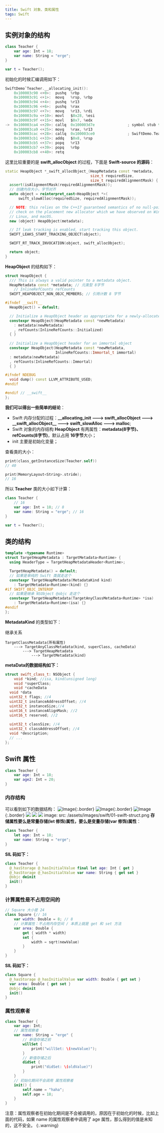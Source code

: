 ```yaml
---
title: Swift 对象、类和属性
tags: Swift
---
```


## 实例对象的结构

```swift
class Teacher {
    var age: Int = 18;
    var name: String = "erge";
}

var t = Teacher();
```

初始化的时候汇编调用如下：

```swift
SwiftDemo`Teacher.__allocating_init():
    0x100003c90 <+0>:  pushq  %rbp
    0x100003c91 <+1>:  movq   %rsp, %rbp
    0x100003c94 <+4>:  pushq  %r13
    0x100003c96 <+6>:  pushq  %rax
    0x100003c97 <+7>:  movq   %r13, %rdi
    0x100003c9a <+10>: movl   $0x28, %esi
    0x100003c9f <+15>: movl   $0x7, %edx
->  0x100003ca4 <+20>: callq  0x100003d7e               ; symbol stub for: swift_allocObject
    0x100003ca9 <+25>: movq   %rax, %r13
    0x100003cac <+28>: callq  0x100003ce0               ; SwiftDemo.Teacher.init() -> SwiftDemo.Teacher at main.swift:10
    0x100003cb1 <+33>: addq   $0x8, %rsp
    0x100003cb5 <+37>: popq   %r13
    0x100003cb7 <+39>: popq   %rbp
    0x100003cb8 <+40>: retq 
```

这里比较重要的是 **swift_allocObject** 的过程，下面是 **Swift-source 的源码**：

```c++
static HeapObject *_swift_allocObject_(HeapMetadata const *metadata,
                                       size_t requiredSize,
                                       size_t requiredAlignmentMask) {
  assert(isAlignmentMask(requiredAlignmentMask));
  // 创建内存大小，字节对齐
  auto object = reinterpret_cast<HeapObject *>(
      swift_slowAlloc(requiredSize, requiredAlignmentMask));

  // NOTE: this relies on the C++17 guaranteed semantics of no null-pointer
  // check on the placement new allocator which we have observed on Windows,
  // Linux, and macOS.
  new (object) HeapObject(metadata);

  // If leak tracking is enabled, start tracking this object.
  SWIFT_LEAKS_START_TRACKING_OBJECT(object);

  SWIFT_RT_TRACK_INVOCATION(object, swift_allocObject);

  return object;
}
```

**HeapObject** 的结构如下：

```c++
struct HeapObject {
  /// This is always a valid pointer to a metadata object.
  HeapMetadata const *metadata; // 元类型 8字节
	// InlineRefCounts refCounts 
  SWIFT_HEAPOBJECT_NON_OBJC_MEMBERS; // 引用计数 8 字节

#ifndef __swift__
  HeapObject() = default;

  // Initialize a HeapObject header as appropriate for a newly-allocated object.
  constexpr HeapObject(HeapMetadata const *newMetadata) 
    : metadata(newMetadata)
    , refCounts(InlineRefCounts::Initialized)
  { }
  
  // Initialize a HeapObject header for an immortal object
  constexpr HeapObject(HeapMetadata const *newMetadata,
                       InlineRefCounts::Immortal_t immortal)
  : metadata(newMetadata)
  , refCounts(InlineRefCounts::Immortal)
  { }

#ifndef NDEBUG
  void dump() const LLVM_ATTRIBUTE_USED;
#endif

#endif // __swift__
};
```



**我们可以得出一些简单的结论**：

* Swift 内存分配的过程：**\_\_allocating_init ---> swift_allocObject ---> \_\_swift_allocObject\_\_ ---> swift_slowAlloc ---> malloc**;
* Swift 对象的内存结构 **HeapObject** 有两属性：**metadata(8字节)、refCounts(8字节)**，默认占用 **16字节**大小；
* init 主要是初始化变量；

查看类的大小：

````swift
print(class_getInstanceSize(Teacher.self))
// 40

print(MemoryLayout<String>.stride);
// 16
````

所以 **Teacher** 类的大小如下计算：

```swift
class Teacher {
  	// 16
    var age: Int = 18; // 8
    var name: String = "erge"; // 16
}

var t = Teacher();
```

## 类的结构

```c++
template <typename Runtime>
struct TargetHeapMetadata : TargetMetadata<Runtime> {
  using HeaderType = TargetHeapMetadataHeader<Runtime>;

  TargetHeapMetadata() = default;
  // 如果是单纯的 Swift 类就走这个
  constexpr TargetHeapMetadata(MetadataKind kind)
    : TargetMetadata<Runtime>(kind) {}
#if SWIFT_OBJC_INTEROP
  // 如果是继承 NSObject @objc 走这个
  constexpr TargetHeapMetadata(TargetAnyClassMetadata<Runtime> *isa)
    : TargetMetadata<Runtime>(isa) {}
#endif
};
```

**MetadataKind** 的类型如下：

继承关系

```
TargetClassMetadata(所有属性)
	---> TargetAnyClassMetadata(kind, superClass, cacheData)
		---> TargetHeapMetadata
			---> TargetMetadata(kind)
```

**metaData的数据结构如下：**

```c++
struct swift_class_t: NSObject {
	void *kind; //isa, kind(unsigned long)
	void *superClass;
	void *cacheData
  void *data
  uint32_t flags; //4
  uint32_t instanceAddressOffset; //4
  uint32_t instanceSize;//4
  uint16_t instanceAlignMask; //2
  uint16_t reserved; //2
  
  uint32_t classSize; //4
  uint32_t classAddressOffset; //4
  void *description;
  // ...
};
```

## Swift 属性

```swift
class Teacher {
    var age: Int = 18;
    var age2: Int = 20;
}
```

### 内存结构

可以看到如下的数据结构：
![Image](/assets/images/swift/01-swift-struct.png){:.border}
![Image](./assets/images/swift/01-swift-struct.png){:.border}
![Image](assets/images/swift/01-swift-struct.png){:.border}
<img src="./assets/images/swift/01-swift-struct.png" />
<img src="xiaofeifei/assets/images/swift/01-swift-struct.png" />
<img src="xiaofeifei/assets/images/swift/01-swift-struct.png" />
image:
  src: /assets/images/swift/01-swift-struct.png
**存储属性要么是常量存储(let 修饰)属性，要么是变量存储(var 修饰)属性**：

```swift
class Teacher {
    let age: Int = 18;
    var name: String = "erge";
}
```

**SIL 码如下：**

```swift
class Teacher {
  @_hasStorage @_hasInitialValue final let age: Int { get }
  @_hasStorage @_hasInitialValue var name: String { get set }
  @objc deinit
  init()
}
```

### **计算属性是不占用空间的**

```swift
// Square 大小是 24
class Square {// 16
    var width: Double = 8; // 8
    // 计算属性：不占用内存空间 / 本质上就是 get 和 set 方法
    var area: Double {
        get { width * width}
        set {
            width = sqrt(newValue)
        }
    }
}
```

**SIL 码如下：**

```swift
class Square {
  @_hasStorage @_hasInitialValue var width: Double { get set }
  var area: Double { get set }
  @objc deinit
  init()
}
```

### 属性观察者

```swift
class Teacher {
    var age: Int;
    // 属性观察者
    var name: String = "erge" {
        // 新值存储之前
        willSet {
            print("willSet: \(newValue)");
        }
        // 新值存储之后
        didSet {
            print("didSet: \(oldValue)")
        }
    }
    // 初始化期间不会调用 属性观察者
    init() {
        self.name = "haha";
        self.age = 18;
    }
}
```

注意：属性观察者在初始化期间是不会被调用的，原因在于初始化的时候，比如上面的代码，如果 name 的属性观察者中调用了 age 属性，那么得到的值是未知的，这不安全。
{:.warning}